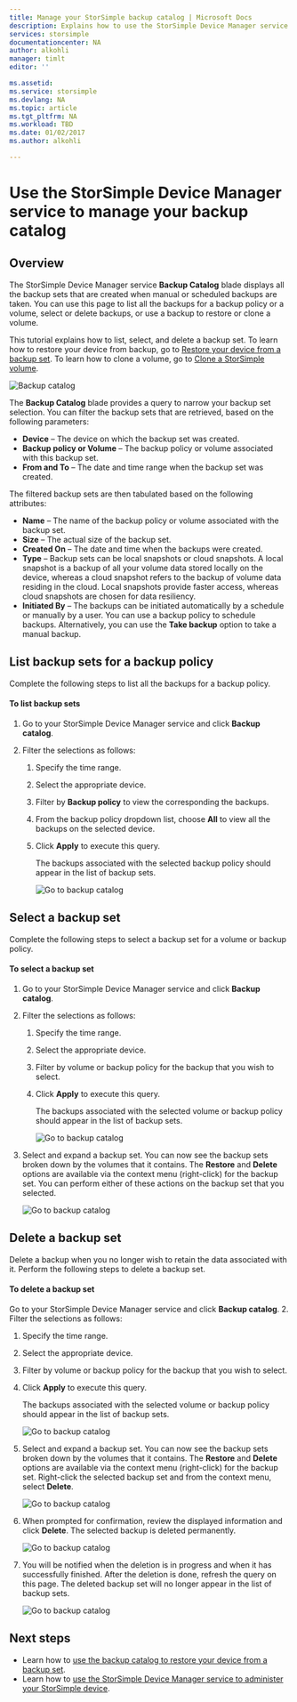 ```yaml
---
title: Manage your StorSimple backup catalog | Microsoft Docs
description: Explains how to use the StorSimple Device Manager service backup catalog page to list, select, and delete backup sets.
services: storsimple
documentationcenter: NA
author: alkohli
manager: timlt
editor: ''

ms.assetid: 
ms.service: storsimple
ms.devlang: NA
ms.topic: article
ms.tgt_pltfrm: NA
ms.workload: TBD
ms.date: 01/02/2017
ms.author: alkohli

---
```

# Use the StorSimple Device Manager service to manage your backup catalog
## Overview
The StorSimple Device Manager service **Backup Catalog** blade displays all the backup sets that are created when manual or scheduled backups are taken. You can use this page to list all the backups for a backup policy or a volume, select or delete backups, or use a backup to restore or clone a volume.

This tutorial explains how to list, select, and delete a backup set. To learn how to restore your device from backup, go to [Restore your device from a backup set](storsimple-8000-restore-from-backup-set-u2.md). To learn how to clone a volume, go to [Clone a StorSimple volume](storsimple-8000-clone-volume-u2.md).

![Backup catalog](./media/storsimple-8000-manage-backup-catalog/bucatalog.png) 

The **Backup Catalog** blade provides a query to narrow your backup set selection. You can filter the backup sets that are retrieved, based on the following parameters:

* **Device** – The device on which the backup set was created.
* **Backup policy or Volume** – The backup policy or volume associated with this backup set.
* **From and To** – The date and time range when the backup set was created.

The filtered backup sets are then tabulated based on the following attributes:

* **Name** – The name of the backup policy or volume associated with the backup set.
* **Size** – The actual size of the backup set.
* **Created On** – The date and time when the backups were created. 
* **Type** – Backup sets can be local snapshots or cloud snapshots. A local snapshot is a backup of all your volume data stored locally on the device, whereas a cloud snapshot refers to the backup of volume data residing in the cloud. Local snapshots provide faster access, whereas cloud snapshots are chosen for data resiliency.
* **Initiated By** – The backups can be initiated automatically by a schedule or manually by a user. You can use a backup policy to schedule backups. Alternatively, you can use the **Take backup** option to take a manual backup.

## List backup sets for a backup policy
Complete the following steps to list all the backups for a backup policy.

#### To list backup sets
1. Go to your StorSimple Device Manager service and click **Backup catalog**.

2. Filter the selections as follows:
   
   1. Specify the time range.
   2. Select the appropriate device.
   3. Filter by **Backup policy** to view the corresponding the backups.
   3. From the backup policy dropdown list, choose **All** to view all the backups on the selected device.
   4. Click **Apply** to execute this query.
      
      The backups associated with the selected backup policy should appear in the list of backup sets.

      ![Go to backup catalog](./media/storsimple-8000-manage-backup-catalog/bucatalog1.png)

## Select a backup set
Complete the following steps to select a backup set for a volume or backup policy.

#### To select a backup set
1. Go to your StorSimple Device Manager service and click **Backup catalog**.
2. Filter the selections as follows:
   
   1. Specify the time range. 
   2. Select the appropriate device. 
   3. Filter by volume or backup policy for the backup that you wish to select.
   4. Click **Apply** to execute this query.
      
      The backups associated with the selected volume or backup policy should appear in the list of backup sets.

      ![Go to backup catalog](./media/storsimple-8000-manage-backup-catalog/bucatalog1.png)

3. Select and expand a backup set. You can now see the backup sets broken down by the volumes that it contains. The **Restore** and **Delete** options are available via the context menu (right-click) for the backup set. You can perform either of these actions on the backup set that you selected.

    ![Go to backup catalog](./media/storsimple-8000-manage-backup-catalog/bucatalog2.png)

## Delete a backup set
Delete a backup when you no longer wish to retain the data associated with it. Perform the following steps to delete a backup set.

#### To delete a backup set
 Go to your StorSimple Device Manager service and click **Backup catalog**.
2. Filter the selections as follows:
   
   1. Specify the time range. 
   2. Select the appropriate device. 
   3. Filter by volume or backup policy for the backup that you wish to select.
   4. Click **Apply** to execute this query.
      
      The backups associated with the selected volume or backup policy should appear in the list of backup sets.

      ![Go to backup catalog](./media/storsimple-8000-manage-backup-catalog/bucatalog1.png)

3. Select and expand a backup set. You can now see the backup sets broken down by the volumes that it contains. The **Restore** and **Delete** options are available via the context menu (right-click) for the backup set. Right-click the selected backup set and from the context menu, select **Delete**.

    ![Go to backup catalog](./media/storsimple-8000-manage-backup-catalog/bucatalog3.png)

4. When prompted for confirmation, review the displayed information and click **Delete**. The selected backup is deleted permanently.

    ![Go to backup catalog](./media/storsimple-8000-manage-backup-catalog/bucatalog4.png)  

5. You will be notified when the deletion is in progress and when it has successfully finished. After the deletion is done, refresh the query on this page. The deleted backup set will no longer appear in the list of backup sets.

    ![Go to backup catalog](./media/storsimple-8000-manage-backup-catalog/bucatalog7.png)

## Next steps
* Learn how to [use the backup catalog to restore your device from a backup set](storsimple-8000-restore-from-backup-set-u2.md).
* Learn how to [use the StorSimple Device Manager service to administer your StorSimple device](storsimple-manager-service-administration.md).

